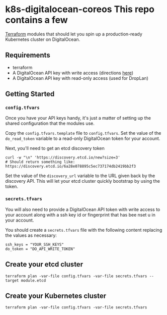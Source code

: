 # k8s-digitalocean-coreos This repo contains a few
[Terraform](https://www.terraform.io/) modules that should let you spin up a
production-ready Kubernetes cluster on DigitalOcean.

## Requirements
* terraform
* A DigitalOcean API key with write access (directions
  [here](https://www.digitalocean.com/community/tutorials/how-to-use-the-digitalocean-api-v2))
* A DigitalOcean API key with read-only access (used for DropLan)

## Getting Started
### `config.tfvars`
Once you have your API keys handy, it's just a matter of setting up the shared
configuration that the modules use.

Copy the `config.tfvars.template` file to `config.tfvars`. Set the value of the
`do_read_token` variable to a read-only DigitalOcean token for your account.

Next, you'll need to get an etcd discovery token

```
curl -w "\n" 'https://discovery.etcd.io/new?size=3'
# Should return something like: https://discovery.etcd.io/6a28e078895c5ec737174db2419bb2f3
```

Set the value of the `discovery_url` variable to the URL given back by the
discovery API. This will let your etcd cluster quickly bootstrap by using the
token.

### `secrets.tfvars`
You will also need to provide a DigitalOcean API token with write access to your account along with a ssh key id or fingerprint that has bee nset u in your account.

You should create a `secrets.tfvars` file with the following content replacing the values as necessary:

```
ssh_keys = "YOUR_SSH_KEYS"
do_token = "DO_API_WRITE_TOKEN"
```

## Create your etcd cluster
```
terraform plan -var-file config.tfvars -var-file secrets.tfvars --target module.etcd
```

## Create your Kubernetes cluster

```
terraform plan -var-file config.tfvars -var-file secrets.tfvars
```
